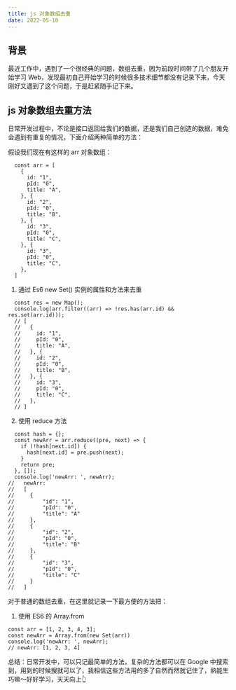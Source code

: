 ```yaml
---
title: js 对象数组去重
date: 2022-05-10
---
```


## 背景

最近工作中，遇到了一个很经典的问题，数组去重，因为前段时间带了几个朋友开始学习 Web，发现最初自己开始学习的时候很多技术细节都没有记录下来，今天刚好又遇到了这个问题，于是赶紧随手记下来。

## js 对象数组去重方法

日常开发过程中，不论是接口返回给我们的数据，还是我们自己创造的数据，难免会遇到有重复的情况，下面介绍两种简单的方法：

假设我们现在有这样的 arr 对象数组：

```tsx
  const arr = [
    {
      id: "1",
      pId: "0",
      title: "A",
    }, {
      id: "2",
      pId: "0",
      title: "B",
    }, {
      id: "3",
      pId: "0",
      title: "C",
    }, {
      id: "3",
      pId: "0",
      title: "C",
    },
  ]
```

1. 通过 Es6 new Set() 实例的属性和方法来去重

```tsx
  const res = new Map();
  console.log(arr.filter((arr) => !res.has(arr.id) && res.set(arr.id)));
  // [
  //   {
  //     id: "1",
  //     pId: "0",
  //     title: "A",
  //   }, {
  //     id: "2",
  //     pId: "0",
  //     title: "B",
  //   }, {
  //     id: "3",
  //     pId: "0",
  //     title: "C",
  //   },
  // ]
```

2. 使用 reduce 方法

```tsx
  const hash = {};
  const newArr = arr.reduce((pre, next) => {
    if (!hash[next.id]) {
      hash[next.id] = pre.push(next);
    }
    return pre;
  }, []);
  console.log('newArr: ', newArr);
//   newArr: 
//   [
//     {
//         "id": "1",
//         "pId": "0",
//         "title": "A"
//     },
//     {
//         "id": "2",
//         "pId": "0",
//         "title": "B"
//     },
//     {
//         "id": "3",
//         "pId": "0",
//         "title": "C"
//     }
//   ]
```

对于普通的数组去重，在这里就记录一下最方便的方法把：

1. 使用 ES6 的 Array.from

```tsx
const arr = [1, 2, 3, 4, 3];
const newArr = Array.from(new Set(arr))
console.log('newArr: ', newArr);
// newArr: [1, 2, 3, 4]
```

总结：日常开发中，可以只记最简单的方法，复杂的方法都可以在 Google 中搜索到，用到的时候搜就可以了，我相信这些方法用的多了自然而然就记住了，熟能生巧嘛～好好学习，天天向上👆
